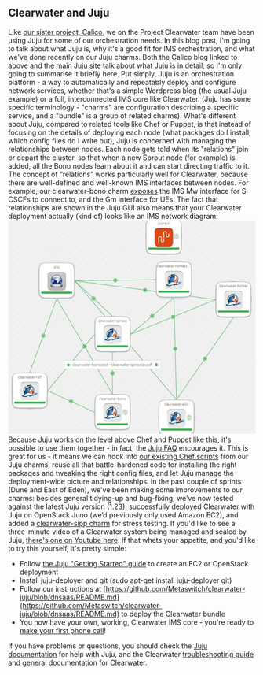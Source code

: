 Clearwater and Juju
-------------------
Like [our sister project, Calico](http://www.projectcalico.org/exploring-juju/), we on the Project Clearwater team have been using Juju for some of our orchestration needs. In this blog post, I'm going to talk about what Juju is, why it's a good fit for IMS orchestration, and what we've done recently on our Juju charms. Both the Calico blog linked to above and [the main Juju site](https://jujucharms.com/about) talk about what Juju is in detail, so I'm only going to summarise it briefly here. Put simply, Juju is an orchestration platform - a way to automatically and repeatably deploy and configure network services, whether that's a simple Wordpress blog (the usual Juju example) or a full, interconnected IMS core like Clearwater. (Juju has some specific terminology - "charms" are configuration describing a specific service, and a "bundle" is a group of related charms). What's different about Juju, compared to related tools like Chef or Puppet, is that instead of focusing on the details of deploying each node (what packages do I install, which config files do I write out), Juju is concerned with managing the relationships between nodes. Each node gets told when its "relations" join or depart the cluster, so that when a new Sprout node (for example) is added, all the Bono nodes learn about it and can start directing traffic to it. The concept of “relations” works particularly well for Clearwater, because there are well-defined and well-known IMS interfaces between nodes. For example, our clearwater-bono charm [exposes](https://github.com/Metaswitch/clearwater-juju/blob/dnsaas/charms/precise/clearwater-bono/metadata.yaml#L13) the IMS Mw interface for S-CSCFs to connect to, and the Gm interface for UEs. The fact that relationships are shown in the Juju GUI also means that your Clearwater deployment actually (kind of) looks like an IMS network diagram:
![juju0gui](../images/juju0gui.png)
Because Juju works on the level above Chef and Puppet like this, it's possible to use them together - in fact, the [Juju FAQ](http://insights.ubuntu.com/2013/08/29/top-12-questions-about-juju/) encourages it. This is great for us - it means we can hook into [our existing Chef scripts](https://github.com/Metaswitch/chef) from our Juju charms, reuse all that battle-hardened code for installing the right packages and tweaking the right config files, and let Juju manage the deployment-wide picture and relationships. In the past couple of sprints (Dune and East of Eden), we've been making some improvements to our charms: besides general tidying-up and bug-fixing, we’ve now tested against the latest Juju version (1.23), successfully deployed Clearwater with Juju on OpenStack Juno (we’d previously only used Amazon EC2), and added a [clearwater-sipp charm](https://github.com/Metaswitch/clearwater-juju/tree/dnsaas/charms/precise/clearwater-sipp) for stress testing. If you'd like to see a three-minute video of a Clearwater system being managed and scaled by Juju, [there's one on Youtube here](https://www.youtube.com/watch?v=Tsa0QgffZ28). If that whets your appetite, and you'd like to try this yourself, it's pretty simple:

*   Follow [the Juju "Getting Started" guide](https://jujucharms.com/docs/stable/getting-started) to create an EC2 or OpenStack deployment
*   Install juju-deployer and git (sudo apt-get install juju-deployer git)
*   Follow our instructions at [https://github.com/Metaswitch/clearwater-juju/blob/dnsaas/README.md](https://github.com/Metaswitch/clearwater-juju/blob/dnsaas/README.md) to deploy the Clearwater bundle
*   You now have your own, working, Clearwater IMS core - you're ready to [make your first phone call](http://clearwater.readthedocs.org/en/latest/Making_your_first_call/index.html)!

If you have problems or questions, you should check the [Juju documentation](https://jujucharms.com/docs/stable/about-juju) for help with Juju, and the Clearwater [troubleshooting guide](http://clearwater.readthedocs.org/en/latest/Troubleshooting_and_Recovery/index.html) and [general documentation](http://clearwater.readthedocs.org/) for Clearwater.
